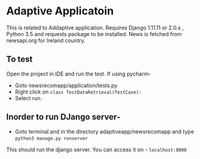 Adaptive Applicatoin
==
This is related to Addaptive application. 
Requires Django 1.11.11 or 2.0.x , Python 3.5 and requests package to be installed.
News is fetched from newsapi.org for Ireland country.

To test
--
Open the project in IDE and run the test. If using pycharm-
* Goto newsrecomapp/application/tests.py
* Right click on `class TestDataRetrieval(TestCase):`
* Select run.

Inorder to run DJango server- 
--
* Goto terminal and in the directory adaptiveapp/newsrecomapp and type
`python3 manage.py runserver`

This should run the django server. You can access it on -
`localhost:8000`
